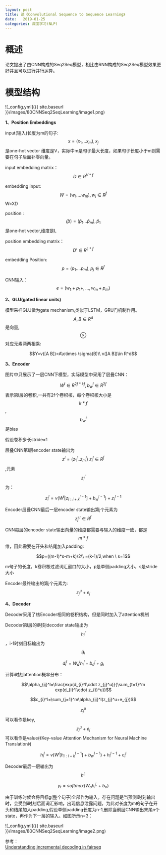 ```yaml
---
layout: post
title: 读《Convolutional Sequence to Sequence Learning》
date:   2019-01-25
categories: 深度学习(NLP)
---
```


# 概述

论文提出了由CNN构成的Seq2Seq模型，相比由RNN构成的Seq2Seq模型效果更好并且可以进行并行运算。

# 模型结构  

![_config.yml]({{ site.baseurl }}/images/80CNNSeq2SeqLearning/image1.png)

**1、Position Embeddings**   

input(输入)长度为m的句子:$$x=(x_{1},..x_{m}),x_{j}$$是one-hot vector 维度是V，实际中m是句子最大长度，如果句子长度小于m则需要在句子后面补零向量。     

input embedding matrix： $$D\in R^{V*f}$$    

embedding input: $$W=(w_{1}....w_{m}),w_{j}\in R^f$$  W=XD   

position :$$\hat(p)=(\hat{p}_{1}...\hat{p}_{m}),\hat{p}_{1}$$是one-hot vector,维度是L   

position embedding matrix： $$D'\in R^{L*f}$$    

embedding Position: $$p=(p_{1}....p_{m}),p_{j}\in R^f$$    

CNN输入：$$e=(w_{1}+p_{1}+,...,w_{m}+p_{m})$$   



**2、GLU(gated linear units)**  

模型采样GLU做为gate mechanism,类似于LSTM，GRU门机制作用。    
$$A,B \in R^{d}$$是向量,$$\otimes$$对应元素两两相乘:

$$Y=v([A B])=A\otimes \sigma(B)\\
v([A B])\in R^d$$  

**3、Encoder**  

图片中只展示了一层CNN下模型，实际模型中采用了层叠CNN： 

$$W^l\in R^{2f*kf},b_{w}^l \in R^{2f}$$表示第l层的卷积,一共有2f个卷积核，每个卷积核大小是$$k*f$$ , $$b_{w}^l$$是bias    

假设卷积步长stride=1

层叠CNN第l层encoder state输出为$$z^{l}=(z_{1}^l..z_{m}^l) \ z_{i}^l\in R^f$$,元素$$z_{i}^l$$为：  

$$z_{i}^l=v(W^l[z^{l-1}_{i:i+k}]+b_{w}^{l-1})+z_{i}^{l-1}$$     

Encoder层叠CNN最后一层encoder state输出第j个元素为$$z_{j}^u\in R^f$$  

CNN每层的encoder state输出向量的维度都需要与输入的维度一致，都是$$m*f$$维，因此需要在开头和结尾加入padding:

$$p=((m-1)*s-m+k)/2\\
=(k-1)/2,when \ s=1$$

m句子的长度，k卷积核过滤词汇窗口的大小，p是单侧padding大小，s是stride大小    

Encoder最终输出的第j个元素为:$$z_{j}^u+e_{j}$$


**4、Decoder**   

Decoder采用了核Encoder相同的卷积结构，但是同时加入了attention机制    

Decoder第l层的i时刻decoder state输出为$$h_{i}^l$$，i-1时刻目标输出为 $$g_{i}$$   

$$d_{i}^l=W_{d}^lh_{i}^l+b_{d}^l+g_{i}$$   

计算i时刻attention概率分布：  

$$\alpha_{ij}^l=\frac{exp(d_{i}^l\cdot z_{j}^u)}{\sum_{t=1}^m exp(d_{i}^l\cdot z_{t}^u)}$$   

$$c_{i}^l=\sum_{j=1}^m\alpha_{ij}^l(z_{j}^u+e_{j})$$   

$$z_{j}^u$$可以看作是key,$$z_{j}^u+e_{j}$$可以看作是value(《Key-value Attention Mechanism for Neural Machine Translation》)   

$$h_{i}^l=v(W^l[h^{l-1}_{i:i+k}]+b_{w}^{l-1})+h_{i}^{l-1}+c_{i}^l$$   

Decoder最后一层输出为$$h^L$$

$$y_{t}=softmax(W_{o}h_{i}^L+b_{o})$$  


由于训练时候会将目标g(整个句子)全部作为输入，存在问题是当预测i时刻输出时，会受到i时刻后面词汇影响，出现信息泄露问题，为此对长度为m的句子在开头和结尾加入padding,假设单侧padding长度为n-1,删除当前层CNN输出末尾n个state，再作为下一层的输入。如图所示n=3：  

![_config.yml]({{ site.baseurl }}/images/80CNNSeq2SeqLearning/image2.png)


参考：  
[Understanding incremental decoding in fairseq](http://www.telesens.co/2019/04/21/understanding-incremental-decoding-in-fairseq/)






